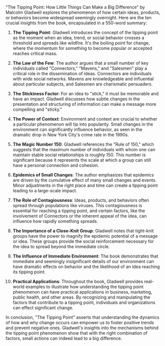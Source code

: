 "The Tipping Point: How Little Things Can Make a Big Difference" by Malcolm Gladwell explores the phenomenon of how certain ideas, products, or behaviors become widespread seemingly overnight. Here are the ten crucial insights from the book, encapsulated in a 550-word summary:

1. **The Tipping Point**: Gladwell introduces the concept of the tipping point as the moment when an idea, trend, or social behavior crosses a threshold and spreads like wildfire. It's the boiling point for change, where the momentum for something to become popular or accepted reaches critical mass.

2. **The Law of the Few**: The author argues that a small number of key individuals called "Connectors," "Mavens," and "Salesmen" play a critical role in the dissemination of ideas. Connectors are individuals with wide social networks. Mavens are knowledgeable and influential about particular subjects, and Salesmen are charismatic persuaders.

3. **The Stickiness Factor**: For an idea to "stick," it must be memorable and have an impact. Gladwell discusses how subtle changes in the presentation and structuring of information can make a message more compelling and "sticky."

4. **The Power of Context**: Environment and context are crucial to whether a particular phenomenon will tip into popularity. Small changes in the environment can significantly influence behavior, as seen in the dramatic drop in New York City's crime rate in the 1990s.

5. **The Magic Number 150**: Gladwell references the "Rule of 150," which suggests that the maximum number of individuals with whom one can maintain stable social relationships is roughly 150. This number is significant because it represents the scale at which a group can still have a personal connection and cohesion.

6. **Epidemics of Small Changes**: The author emphasizes that epidemics are driven by the cumulative effect of many small changes and events. Minor adjustments in the right place and time can create a tipping point leading to a large-scale impact.

7. **The Role of Contagiousness**: Ideas, products, and behaviors often spread through populations like viruses. This contagiousness is essential for reaching a tipping point, and certain factors, like the involvement of Connectors or the inherent appeal of the idea, can influence how rapidly something spreads.

8. **The Importance of a Close-Knit Group**: Gladwell notes that tight-knit groups have the power to magnify the epidemic potential of a message or idea. These groups provide the social reinforcement necessary for the idea to spread beyond the immediate circle.

9. **The Influence of Immediate Environment**: The book demonstrates that immediate and seemingly insignificant details of our environment can have dramatic effects on behavior and the likelihood of an idea reaching its tipping point.

10. **Practical Applications**: Throughout the book, Gladwell provides real-world examples to illustrate how understanding the tipping point phenomenon can have practical applications in business, marketing, public health, and other areas. By recognizing and manipulating the factors that contribute to a tipping point, individuals and organizations can effect significant change.

In conclusion, "The Tipping Point" asserts that understanding the dynamics of how and why change occurs can empower us to foster positive trends and prevent negative ones. Gladwell's insights into the mechanisms behind the tipping point phenomenon show that with the right combination of factors, small actions can indeed lead to a big difference.